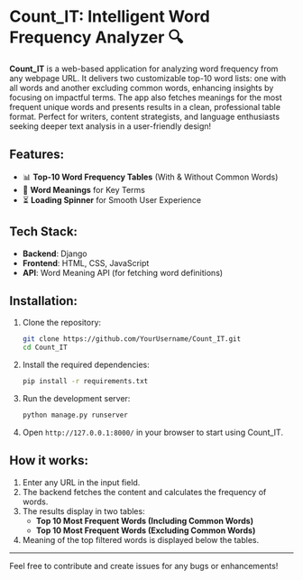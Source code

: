 # Count_IT: Intelligent Word Frequency Analyzer 🔍

**Count_IT** is a web-based application for analyzing word frequency from any webpage URL. It delivers two customizable top-10 word lists: one with all words and another excluding common words, enhancing insights by focusing on impactful terms. The app also fetches meanings for the most frequent unique words and presents results in a clean, professional table format. Perfect for writers, content strategists, and language enthusiasts seeking deeper text analysis in a user-friendly design!

## Features:
- 📊 **Top-10 Word Frequency Tables** (With & Without Common Words)
- 📖 **Word Meanings** for Key Terms
- ⏳ **Loading Spinner** for Smooth User Experience

## Tech Stack:
- **Backend**: Django
- **Frontend**: HTML, CSS, JavaScript
- **API**: Word Meaning API (for fetching word definitions)

## Installation:
1. Clone the repository:
    ```bash
    git clone https://github.com/YourUsername/Count_IT.git
    cd Count_IT
    ```

2. Install the required dependencies:
    ```bash
    pip install -r requirements.txt
    ```

3. Run the development server:
    ```bash
    python manage.py runserver
    ```

4. Open `http://127.0.0.1:8000/` in your browser to start using Count_IT.

## How it works:
1. Enter any URL in the input field.
2. The backend fetches the content and calculates the frequency of words.
3. The results display in two tables:
   - **Top 10 Most Frequent Words (Including Common Words)**
   - **Top 10 Most Frequent Words (Excluding Common Words)**
4. Meaning of the top filtered words is displayed below the tables.

---

Feel free to contribute and create issues for any bugs or enhancements!
